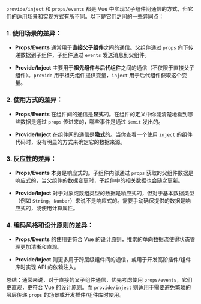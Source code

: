 `provide/inject` 和 `props/events` 都是 Vue 中实现父子组件间通信的方式，但它们的适用场景和实现方式有所不同。以下是它们之间的一些异同点：

### 1. 使用场景的差异：

- **Props/Events** 通常用于**直接父子组件**之间的通信。父组件通过 `props` 向下传递数据到子组件，子组件通过 `events` 发送消息到父组件。

- **Provide/Inject** 主要用于**祖先组件**与**后代组件**之间的通信（不仅限于直接父子组件）。`provide` 用于祖先组件提供变量，`inject` 用于后代组件获取这个变量。

### 2. 使用方式的差异：

- **Props/Events** 在组件间的通信是**显式**的。在组件的定义中你能清楚地看到哪些数据是通过 `props` 传进来的，哪些事件是通过 `$emit` 发出的。

- **Provide/Inject** 在组件间的通信是**隐式**的。当你查看一个使用 `inject` 的组件代码时，没有明显的方式来确定它的数据来源。

### 3. 反应性的差异：

- **Props/Events** 本身是响应式的。子组件内部通过 `props` 获取的父组件数据是响应式的，当父组件的数据变更时，子组件中的相关数据也会随之更新。

- **Provide/Inject** 对于对象或数组类型的数据是响应式的，但对于基本数据类型（例如 `String`，`Number`）来说不是响应式的。需要手动确保提供的数据是响应式的，或使用计算属性。

### 4. 编码风格和设计原则的差异：

- **Props/Events** 的使用更符合 Vue 的设计原则，推崇的单向数据流使得状态管理更加清晰和直观。

- **Provide/Inject** 则更多用于跨层级组件间的通信，或用于开发高阶插件/组件库时实现 API 的依赖注入。

总结：通常来说，对于直接的父子组件通信，优先考虑使用 `props/events`，它们更直观，更符合 Vue 的设计原则。而 `provide/inject` 则适用于需要避免繁琐的层层传递 `props` 的场景或开发插件/组件库时使用。